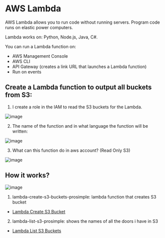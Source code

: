 # AWS Lambda 
AWS Lambda allows you to run code without running servers. Program code runs on elastic power computers.

Lambda works on: Python, Node.js, Java, C#.

You can run a Lambda function on:
- AWS Management Console
- AWS CLI
- API Gateway (creates a link URL that launches a Lambda function)
- Run on events

## Сreate a Lambda function to output all buckets from S3:

1. I create a role in the IAM to read the S3 buckets for the Lambda.

![image](https://user-images.githubusercontent.com/55916170/161852515-99927939-a456-43f2-abb5-eec3d3caf714.png)

2. The name of the function and in what language the function will be written:

![image](https://user-images.githubusercontent.com/55916170/161852936-d68cda81-bd6c-42bc-945a-6c23aca7fa33.png)

3. What can this function do in aws account? (Read Only S3)

![image](https://user-images.githubusercontent.com/55916170/161853168-183867ac-a109-4550-be48-f9a4afb7f86d.png)

## How it works?

![image](https://user-images.githubusercontent.com/55916170/162071318-077485d2-7fbf-4732-b5bf-cf08ad440e66.png)

1. lambda-create-s3-buckets-prosimple: lambda function that creates S3 bucket 
- [Lambda Create S3 Bucket](https://github.com/prosimpleee/data_engineering_/blob/main/aws/Lambda/lambda-createS3-bucket.py)
2. lambda-list-s3-prosimple: shows the names of all the doors i have in S3 
- [Lambda List S3 Buckets](https://github.com/prosimpleee/data_engineering_/blob/main/aws/Lambda/lambda-listS3-buckets.py)


